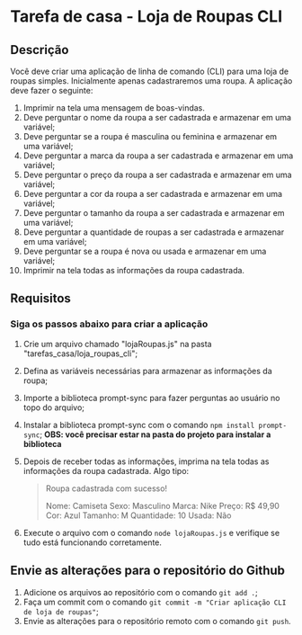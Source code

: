 # Tarefa de casa - Loja de Roupas CLI

## Descrição

Você deve criar uma aplicação de linha de comando (CLI) para uma loja de roupas simples. Inicialmente apenas cadastraremos uma roupa. A aplicação deve fazer o seguinte:

1. Imprimir na tela uma mensagem de boas-vindas.
2. Deve perguntar o nome da roupa a ser cadastrada e armazenar em uma variável;
3. Deve perguntar se a roupa é masculina ou feminina e armazenar em uma variável;
4. Deve perguntar a marca da roupa a ser cadastrada e armazenar em uma variável;
5. Deve perguntar o preço da roupa a ser cadastrada e armazenar em uma variável;
6. Deve perguntar a cor da roupa a ser cadastrada e armazenar em uma variável;
7. Deve perguntar o tamanho da roupa a ser cadastrada e armazenar em uma variável;
8. Deve perguntar a quantidade de roupas a ser cadastrada e armazenar em uma variável;
9. Deve perguntar se a roupa é nova ou usada e armazenar em uma variável;
10. Imprimir na tela todas as informações da roupa cadastrada.

## Requisitos

### Siga os passos abaixo para criar a aplicação

1. Crie um arquivo chamado "lojaRoupas.js" na pasta "tarefas_casa/loja_roupas_cli";
2. Defina as variáveis necessárias para armazenar as informações da roupa;
3. Importe a biblioteca prompt-sync para fazer perguntas ao usuário no topo do arquivo;
4. Instalar a biblioteca prompt-sync com o comando `npm install prompt-sync`;
  **OBS: você precisar estar na pasta do projeto para instalar a biblioteca**
5. Depois de receber todas as informações, imprima na tela todas as informações da roupa cadastrada. Algo tipo:

    >Roupa cadastrada com sucesso!
    >
    >Nome: Camiseta
    >Sexo: Masculino
    >Marca: Nike
    >Preço: R$ 49,90
    >Cor: Azul
    >Tamanho: M
    >Quantidade: 10
    >Usada: Não
6. Execute o arquivo com o comando `node lojaRoupas.js` e verifique se tudo está funcionando corretamente.

## Envie as alterações para o repositório do Github

1. Adicione os arquivos ao repositório com o comando `git add .`;
2. Faça um commit com o comando `git commit -m "Criar aplicação CLI de loja de roupas"`;
3. Envie as alterações para o repositório remoto com o comando `git push`.
